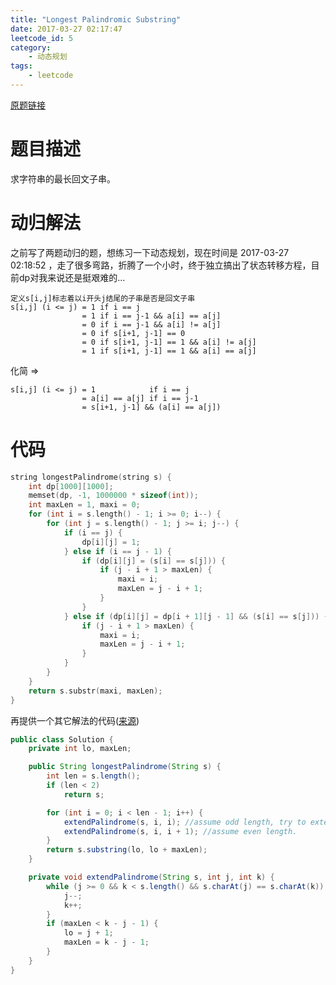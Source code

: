 ```yaml
---
title: "Longest Palindromic Substring"
date: 2017-03-27 02:17:47
leetcode_id: 5
category:
    - 动态规划
tags:
    - leetcode
---
```

[原题链接](https://leetcode.com/problems/longest-palindromic-substring/#/description)

# 题目描述
求字符串的最长回文子串。

# 动归解法
之前写了两题动归的题，想练习一下动态规划，现在时间是 2017-03-27 02:18:52 ，走了很多弯路，折腾了一个小时，终于独立搞出了状态转移方程，目前dp对我来说还是挺艰难的...

```text
定义s[i,j]标志着以i开头j结尾的子串是否是回文子串
s[i,j] (i <= j) = 1 if i == j
                = 1 if i == j-1 && a[i] == a[j]
                = 0 if i == j-1 && a[i] != a[j]
                = 0 if s[i+1, j-1] == 0
                = 0 if s[i+1, j-1] == 1 && a[i] != a[j]
                = 1 if s[i+1, j-1] == 1 && a[i] == a[j]
```
化简 =>
```text
s[i,j] (i <= j) = 1            if i == j
                = a[i] == a[j] if i == j-1
                = s[i+1, j-1] && (a[i] == a[j])
```
# 代码

```c++
string longestPalindrome(string s) {
    int dp[1000][1000];
    memset(dp, -1, 1000000 * sizeof(int));
    int maxLen = 1, maxi = 0;
    for (int i = s.length() - 1; i >= 0; i--) {
        for (int j = s.length() - 1; j >= i; j--) {
            if (i == j) {
                dp[i][j] = 1;
            } else if (i == j - 1) {
                if (dp[i][j] = (s[i] == s[j])) {
                    if (j - i + 1 > maxLen) {
                        maxi = i;
                        maxLen = j - i + 1;
                    }
                }
            } else if (dp[i][j] = dp[i + 1][j - 1] && (s[i] == s[j])) {
                if (j - i + 1 > maxLen) {
                    maxi = i;
                    maxLen = j - i + 1;
                }
            }
        }
    }
    return s.substr(maxi, maxLen);
}
```

再提供一个其它解法的代码([来源](https://discuss.leetcode.com/topic/23498/very-simple-clean-java-solution))
```java
public class Solution {
    private int lo, maxLen;

    public String longestPalindrome(String s) {
        int len = s.length();
        if (len < 2)
            return s;

        for (int i = 0; i < len - 1; i++) {
            extendPalindrome(s, i, i); //assume odd length, try to extend Palindrome as possible
            extendPalindrome(s, i, i + 1); //assume even length.
        }
        return s.substring(lo, lo + maxLen);
    }

    private void extendPalindrome(String s, int j, int k) {
        while (j >= 0 && k < s.length() && s.charAt(j) == s.charAt(k)) {
            j--;
            k++;
        }
        if (maxLen < k - j - 1) {
            lo = j + 1;
            maxLen = k - j - 1;
        }
    }
}
```
